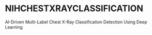 # NIHCHESTXRAYCLASSIFICATION
AI-Driven Multi-Label Chest X-Ray Classification Detection Using Deep Learning
